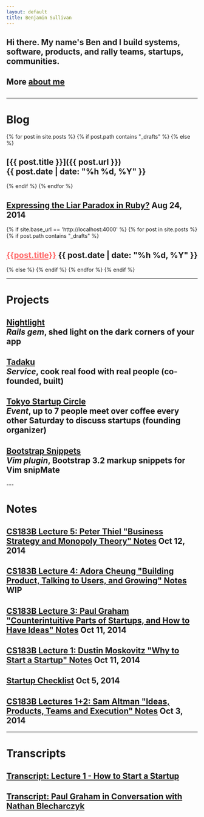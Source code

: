 ```yaml
---
layout: default
title: Benjamin Sullivan
---
```


<h2>Hi there. My name's Ben <span class="lowkey">and I build systems, software, products, and rally teams, startups, communities.</span></h2>
<h2 class="lowkey">
More <a href="/about-me">about me</a>
<div style="float:right;">
<a href="https://twitter.com/bnjs"><i class="fa fa-twitter"></i></a>
&nbsp;&nbsp;
<a href="https://github.com/bonsaiben"><i class="fa fa-github"></i></a>
&nbsp;&nbsp;
<a href="https://www.linkedin.com/in/bnjsu"><i class="fa fa-linkedin"></i></a>
</div>
</h2>

<h2>
</h2>

---

# Blog

{% for post in site.posts %}
{% if post.path contains "_drafts" %}
{% else %}
## [{{ post.title }}]({{ post.url }}) <span class="lowkey" style="white-space:nowrap">{{ post.date | date: "%h %d, %Y" }}</span>
{% endif %}
{% endfor %}

## [Expressing the Liar Paradox in Ruby?](/expressing-the-liar-paradox-in-ruby) <span class="lowkey">Aug 24, 2014</span>

{% if site.base_url == 'http://localhost:4000' %}
{% for post in site.posts %}
{% if post.path contains "_drafts" %}
## <a href="{{ post.url }}" style="color:#f66">{{post.title}}</a> <span class="lowkey">{{ post.date | date: "%h %d, %Y" }}</span>
{% else %}
{% endif %}
{% endfor %}
{% endif %}

---

# Projects

<h2>
  <a href="https://github.com/bonsaiben/nightlight" target="_blank">Nightlight</a>
  <br/>
  <span class="lowkey"><em>Rails gem</em>, shed light on the dark corners of your app</span>
</h2>

<h2>
  <a href="https://www.tadaku.com" target="_blank">Tadaku</a>
  <br/>
  <span class="lowkey"><em>Service</em>, cook real food with real people (co-founded, built)</span>
</h2>

<h2>
  <a href="http://www.meetup.com/tokyo-startup-circle/" target="_blank">Tokyo Startup Circle</a>
  <br/>
  <span class="lowkey"><em>Event</em>, up to 7 people meet over coffee every other Saturday to discuss startups (founding organizer)</span>
</h2>

<h2>
  <a href="https://github.com/bonsaiben/bootstrap-snippets" target="_blank">Bootstrap Snippets</a>
  <br/>
  <span class="lowkey"><em>Vim plugin</em>, Bootstrap 3.2 markup snippets for Vim snipMate</span>
</h2>
---

# Notes

## [CS183B Lecture 5: Peter Thiel "Business Strategy and Monopoly Theory" Notes](/notes/cs183b-lecture-5-peter-thiel-business-strategy-and-monopoly-theory/) <span class="lowkey">Oct 12, 2014</span>

## [CS183B Lecture 4: Adora Cheung "Building Product, Talking to Users, and Growing" Notes](/notes/cs183b-lecture-4-adora-cheung-building-product-talking-to-users-and-growing/) <span class="lowkey">WIP</span>

## [CS183B Lecture 3: Paul Graham "Counterintuitive Parts of Startups, and How to Have Ideas" Notes](/notes/cs183b-lecture-3-paul-graham-counterintuitive-parts-of-startups-and-how-to-have-ideas/) <span class="lowkey">Oct 11, 2014</span>

## [CS183B Lecture 1: Dustin Moskovitz "Why to Start a Startup" Notes](/notes/cs183b-lecture-1-dustin-moskovitz-why-to-start-a-startup/) <span class="lowkey">Oct 11, 2014</span>

## [Startup Checklist](/notes/startup-checklist/) <span class="lowkey">Oct 5, 2014</span>

## [CS183B Lectures 1+2: Sam Altman "Ideas, Products, Teams and Execution" Notes](/notes/sam-altman-ideas-products-teams-and-execution-highlights/) <span class="lowkey">Oct 3, 2014</span>

---

# Transcripts

## [Transcript: Lecture 1 - How to Start a Startup](/2014/09/25/transcript-lecture-1-how-to-start-a-startup/)

## [Transcript: Paul Graham in Conversation with Nathan Blecharczyk](/transcript-paul-graham-in-conversation-with-nathan-blecharczyk)

